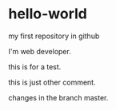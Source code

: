 # hello-world
my first repository in github

I'm web developer.

this is for a test.

this is just other comment.

changes in the branch master.
